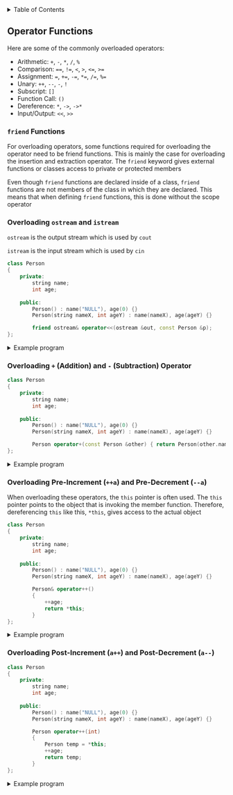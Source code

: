 <details>
<summary>Table of Contents</summary>
<ol>
  <li>
    <a href='#operator-functions'>Operator Functions</a>
  </li> 
</ol>
</details>

## Operator Functions
Here are some of the commonly overloaded operators:

<ul>
  <li>Arithmetic: <code>+</code>, <code>-</code>, <code>*</code>, <code>/</code>, <code>%</code></li>
  <li>Comparison: <code>==</code>, <code>!=</code>, <code><</code>, <code>></code>, <code><=</code>, <code>>=</code></li>
  <li>Assignment: <code>=</code>, <code>+=</code>, <code>-=</code>, <code>*=</code>, <code>/=</code>, <code>%=</code></li>
  <li>Unary: <code>++</code>, <code>--</code>, <code>-</code>, <code>!</code></li>
  <li>Subscript: <code>[]</code></li>
  <li>Function Call: <code>()</code></li>
  <li>Dereference: <code>*</code>, <code>-></code>, <code>->*</code></li>
  <li>Input/Output: <code><<</code>, <code>>></code></li>
</ul>

### <code>friend</code> Functions
For overloading operators, some functions required for overloading the operator need to be friend functions. This is mainly the case for overloading the insertion and extraction operator. The <code>friend</code> keyword gives external functions or classes access to private or protected members

Even though <code>friend</code> functions are declared inside of a class, <code>friend</code> functions are not members of the class in which they are declared. This means that when defining <code>friend</code> functions, this is done without the scope operator

### Overloading <code>ostream</code> and <code>istream</code>
<code>ostream</code> is the output stream which is used by <code>cout</code>

<code>istream</code> is the input stream which is used by <code>cin</code>

```cpp
class Person
{
    private:
        string name;
        int age;
    
    public:
        Person() : name("NULL"), age(0) {}
        Person(string nameX, int ageY) : name(nameX), age(ageY) {}

        friend ostream& operator<<(ostream &out, const Person &p);
};
```

<details>
    <summary>Example program</summary>

```cpp
#include <iostream>
using namespace std;

class Person
{
    private:
        string name;
        int age;
    
    public:
        Person() : name("NULL"), age(0) {}
        Person(string nameX, int ageY) : name(nameX), age(ageY) {}

        friend ostream& operator<<(ostream &out, const Person &p);
};

int main()
{
    Person Garrett("Garrett", 22);

    cout << Garrett;

    return 0;
}

ostream& operator<<(ostream &out, const Person &p)
{
    out << "Name: " << p.name << endl << "Age: " << p.age << endl;

    return out;
}
```
<ul>  
  <details>
    <summary>Output</summary>
      <pre>
Name: Garrett
Age: 22
      </pre>  
    </details>
  </ul>  
</details>  

### Overloading <code>+</code> (Addition) and <code>-</code> (Subtraction) Operator
```cpp
class Person
{
    private:
        string name;
        int age;
    
    public:
        Person() : name("NULL"), age(0) {}
        Person(string nameX, int ageY) : name(nameX), age(ageY) {}

        Person operator+(const Person &other) { return Person(other.name, other.age + age); }
};
```

<details>
    <summary>Example program</summary>

```cpp
#include <iostream>
using namespace std;

class Person
{
    private:
        string name;
        int age;
    
    public:
        Person() : name("NULL"), age(0) {}
        Person(string nameX, int ageY) : name(nameX), age(ageY) {}

        Person operator+(const Person &other) { return Person(other.name, other.age + age); }

        void display() { cout << name << endl << age << endl; }
};

int main()
{
    Person Garrett("Garrett", 22);
    Person Seth("Seth", 23);
    Person result = Garrett + Seth;

    result.display();

    return 0;
}
```

<ul>  
  <details>
    <summary>Output</summary>
      <pre>
Seth
45
      </pre>  
    </details>
  </ul>  
</details>  

### Overloading Pre-Increment (<code>++a</code>) and Pre-Decrement (<code>--a</code>)
When overloading these operators, the <code>this</code> pointer is often used. The <code>this</code> pointer points to the object that is invoking the member function. Therefore, dereferencing <code>this</code> like this, <code>*this</code>, gives access to the actual object

```cpp
class Person
{
    private:
        string name;
        int age;
    
    public:
        Person() : name("NULL"), age(0) {}
        Person(string nameX, int ageY) : name(nameX), age(ageY) {}

        Person& operator++()
        {
            ++age;
            return *this;
        }
};
```

<details>
    <summary>Example program</summary>

```cpp
#include <iostream>
using namespace std;

class Person
{
    private:
        string name;
        int age;
    
    public:
        Person() : name("NULL"), age(0) {}
        Person(string nameX, int ageY) : name(nameX), age(ageY) {}

        Person& operator++()
        {
            ++age;
            return *this;
        }

        void display() const { cout << "Age: " << age << endl; }
};

int main()
{
    Person Garrett("Garrett", 22);
   
    ++Garrett;
    
    Garrett.display();

    return 0;
}
```

<ul>  
  <details>
    <summary>Output</summary>
      <pre>
Age: 23
      </pre>  
    </details>
  </ul>  
</details>  

### Overloading Post-Increment (<code>a++</code>) and Post-Decrement (<code>a--</code>)

```cpp
class Person
{
    private:
        string name;
        int age;
    
    public:
        Person() : name("NULL"), age(0) {}
        Person(string nameX, int ageY) : name(nameX), age(ageY) {}

        Person operator++(int)
        {
            Person temp = *this;
            ++age;
            return temp;
        }
};
```

<details>
    <summary>Example program</summary>

```cpp
#include <iostream>
using namespace std;

class Person
{
    private:
        string name;
        int age;
    
    public:
        Person() : name("NULL"), age(0) {}
        Person(string nameX, int ageY) : name(nameX), age(ageY) {}

        Person operator++(int)
        {
            Person temp = *this;
            ++age;
            return temp;
        }

        void display() const { cout << "Age: " << age << endl; }
};

int main()
{
    Person Garrett("Garrett", 22);
   
    Garrett++;
    
    Garrett.display();

    return 0;
}
```

<ul>  
  <details>
    <summary>Output</summary>
      <pre>
Age: 23
      </pre>  
    </details>
  </ul>  
</details>  
